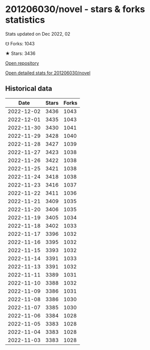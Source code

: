 # 201206030/novel - stars & forks statistics

Stats updated on Dec 2022, 02

☋ Forks: 1043

★ Stars: 3436

[Open repository](https://github.com/201206030/novel)

[Open detailed stats for 201206030/novel](https://reviewgithub.com/rep/201206030/novel)

## Historical data
| Date | Stars | Forks |
|------|-------|-------|
| 2022-12-02 | 3436 | 1043 | 
| 2022-12-01 | 3435 | 1043 | 
| 2022-11-30 | 3430 | 1041 | 
| 2022-11-29 | 3428 | 1040 | 
| 2022-11-28 | 3427 | 1039 | 
| 2022-11-27 | 3423 | 1038 | 
| 2022-11-26 | 3422 | 1038 | 
| 2022-11-25 | 3421 | 1038 | 
| 2022-11-24 | 3418 | 1038 | 
| 2022-11-23 | 3416 | 1037 | 
| 2022-11-22 | 3411 | 1036 | 
| 2022-11-21 | 3409 | 1035 | 
| 2022-11-20 | 3406 | 1035 | 
| 2022-11-19 | 3405 | 1034 | 
| 2022-11-18 | 3402 | 1033 | 
| 2022-11-17 | 3396 | 1032 | 
| 2022-11-16 | 3395 | 1032 | 
| 2022-11-15 | 3393 | 1032 | 
| 2022-11-14 | 3391 | 1033 | 
| 2022-11-13 | 3391 | 1032 | 
| 2022-11-11 | 3389 | 1031 | 
| 2022-11-10 | 3388 | 1032 | 
| 2022-11-09 | 3386 | 1031 | 
| 2022-11-08 | 3386 | 1030 | 
| 2022-11-07 | 3385 | 1030 | 
| 2022-11-06 | 3384 | 1028 | 
| 2022-11-05 | 3383 | 1028 | 
| 2022-11-04 | 3383 | 1028 | 
| 2022-11-03 | 3383 | 1028 | 

